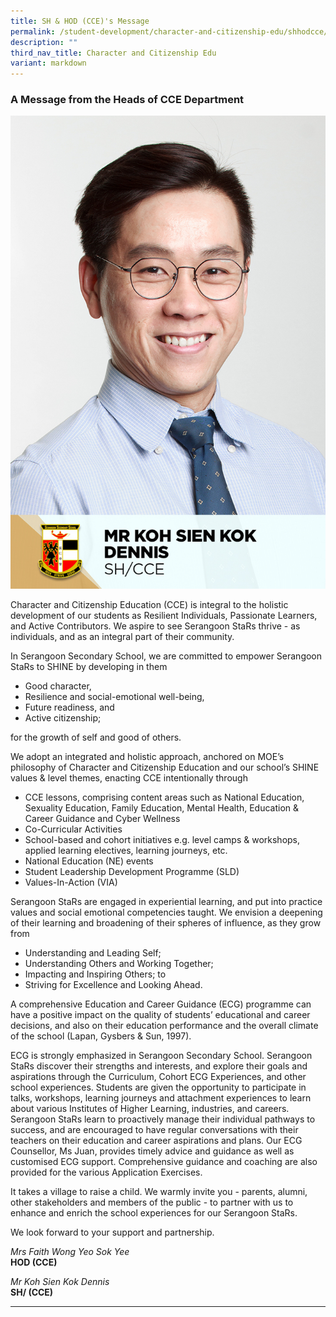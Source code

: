 ```yaml
---
title: SH & HOD (CCE)'s Message
permalink: /student-development/character-and-citizenship-edu/shhodcce/
description: ""
third_nav_title: Character and Citizenship Edu
variant: markdown
---
```

### A Message from the Heads of CCE Department

![](/images/School%20Management%20Team/Koh%20Sien%20Kok%20Dennis.jpg)

Character and Citizenship Education (CCE) is integral to the holistic development of our students as Resilient Individuals, Passionate Learners, and Active Contributors. We aspire to see Serangoon StaRs thrive - as individuals, and as an integral part of their community. 

In Serangoon Secondary School, we are committed to empower Serangoon StaRs to SHINE by developing in them
<ul><li>Good character,
</li><li>Resilience and social-emotional well-being,
</li><li>Future readiness, and
</li><li>Active citizenship;</li></ul>
for the growth of self and good of others. 

We adopt an integrated and holistic approach, anchored on MOE’s philosophy of Character and Citizenship Education and our school’s SHINE values &amp; level themes, enacting CCE intentionally through

<ul><li>CCE lessons, comprising content areas such as National Education, Sexuality Education, Family Education, Mental Health, Education &amp; Career Guidance and Cyber Wellness
</li><li>Co-Curricular Activities
</li><li>School-based and cohort initiatives e.g. level camps &amp; workshops, applied learning electives, learning journeys, etc. 
</li><li>National Education (NE) events
</li><li>Student Leadership Development Programme (SLD)
</li><li>Values-In-Action (VIA)</li></ul>

Serangoon StaRs are engaged in experiential learning, and put into practice values and social emotional competencies taught. We envision a deepening of their learning and broadening of their spheres of influence, as they grow from

<ul><li>Understanding and Leading Self;
</li><li>Understanding Others and Working Together;
</li><li>Impacting and Inspiring Others; to
</li><li>Striving for Excellence and Looking Ahead.</li></ul>

A comprehensive Education and Career Guidance (ECG) programme can have a positive impact on the quality of students’ educational and career decisions, and also on their education performance and the overall climate of the school (Lapan, Gysbers &amp; Sun, 1997).

ECG is strongly emphasized in Serangoon Secondary School. Serangoon StaRs discover their strengths and interests, and explore their goals and aspirations through the Curriculum, Cohort ECG Experiences, and other school experiences. Students are given the opportunity to participate in talks, workshops, learning journeys and attachment experiences to learn about various Institutes of Higher Learning, industries, and careers. 
Serangoon StaRs learn to proactively manage their individual pathways to success, and are encouraged to have regular conversations with their teachers on their education and career aspirations and plans. Our ECG Counsellor, Ms Juan, provides timely advice and guidance as well as customised ECG support. Comprehensive guidance and coaching are also provided for the various Application Exercises. 

It takes a village to raise a child. We warmly invite you - parents, alumni, other stakeholders and members of the public - to partner with us to enhance and enrich the school experiences for our Serangoon StaRs. 

We look forward to your support and partnership. 

*Mrs Faith Wong Yeo Sok Yee*
<br>**HOD (CCE)**

*Mr Koh Sien Kok Dennis*
<br>**SH/ (CCE)**

<hr>